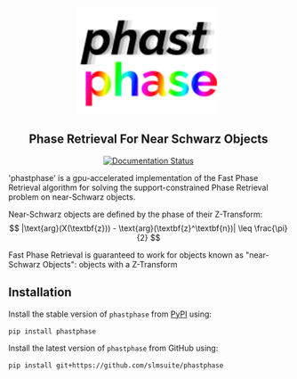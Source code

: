 <p align="center">
<picture>
<source media="(prefers-color-scheme: dark)" srcset="https://raw.githubusercontent.com/slmsuite/phastphase/main/docs/source/static/phastphase-dark.svg">
<img alt="slmsuite" src="https://raw.githubusercontent.com/slmsuite/phastphase/main/docs/source/static/phastphase.svg" width="256">
</picture>
</p>

<h2 align="center">Phase Retrieval For Near Schwarz Objects</h2>

<p align="center">
<a href="https://phastphase.readthedocs.io/en/latest"><img alt="Documentation Status" src="https://readthedocs.org/projects/phastphase/badge/?version=latest"></a>
</p>
'phastphase' is a gpu-accelerated implementation of the Fast Phase Retrieval algorithm for solving the support-constrained Phase Retrieval problem on near-Schwarz objects. 

Near-Schwarz objects are defined by the phase of their Z-Transform:
    $$
    |\text{arg}(X(\textbf{z})) - \text{arg}(\textbf{z}^\textbf{n})| \leq \frac{\pi}{2} 
    $$

Fast Phase Retrieval is guaranteed to work for objects known as "near-Schwarz Objects": objects with a Z-Transform
## Installation

Install the stable version of `phastphase` from [PyPI](https://pypi.org/project/phastphase/) using:

```console
pip install phastphase
```

Install the latest version of `phastphase` from GitHub using:

```console
pip install git+https://github.com/slmsuite/phastphase
```